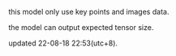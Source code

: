 this model only use key points and images data.

the model can output expected tensor size.

updated 22-08-18 22:53(utc+8).
